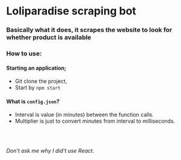 # Loliparadise scraping bot 
### Basically what it does, it scrapes the website to look for whether product is available

<h3 id="how_to_use"> How to use: </h3>

#### Starting an application;

- Git clone the project,
- Start by `npm start`

#### What is `config.json`?

- Interval is value (in minutes) between the function calls. 
- Multiplier is just to convert minutes from interval to milliseconds.

<br>
<br>

<em> Don't ask me why I did't use React. </em>